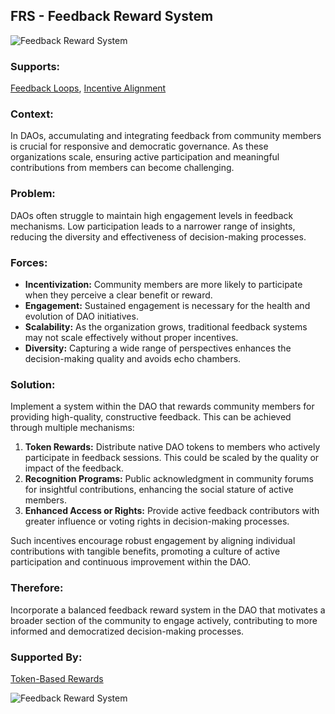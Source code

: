 ## FRS - Feedback Reward System

![Feedback Reward System](./output/illustrations/feedback_reward_system.png)

### Supports:

[Feedback Loops](./feedback_loops.html), [Incentive Alignment](./incentive_alignment)

### Context:

In DAOs, accumulating and integrating feedback from community members is crucial for responsive and democratic governance. As these organizations scale, ensuring active participation and meaningful contributions from members can become challenging.

### Problem:

DAOs often struggle to maintain high engagement levels in feedback mechanisms. Low participation leads to a narrower range of insights, reducing the diversity and effectiveness of decision-making processes.

### Forces:

- **Incentivization:** Community members are more likely to participate when they perceive a clear benefit or reward.
- **Engagement:** Sustained engagement is necessary for the health and evolution of DAO initiatives.
- **Scalability:** As the organization grows, traditional feedback systems may not scale effectively without proper incentives.
- **Diversity:** Capturing a wide range of perspectives enhances the decision-making quality and avoids echo chambers.

### Solution:

Implement a system within the DAO that rewards community members for providing high-quality, constructive feedback. This can be achieved through multiple mechanisms:
1. **Token Rewards:** Distribute native DAO tokens to members who actively participate in feedback sessions. This could be scaled by the quality or impact of the feedback.
2. **Recognition Programs:** Public acknowledgment in community forums for insightful contributions, enhancing the social stature of active members.
3. **Enhanced Access or Rights:** Provide active feedback contributors with greater influence or voting rights in decision-making processes.

Such incentives encourage robust engagement by aligning individual contributions with tangible benefits, promoting a culture of active participation and continuous improvement within the DAO.

### Therefore:

Incorporate a balanced feedback reward system in the DAO that motivates a broader section of the community to engage actively, contributing to more informed and democratized decision-making processes.

### Supported By:

[Token-Based Rewards](./token_based_rewards.html)

![Feedback Reward System](./output/feedback_reward_system_specific_graph.png)
